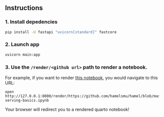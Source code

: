 ## Instructions

### 1. Install depedencies

```bash
pip install -U fastapi "uvicorn[standard]" fastcore
```

### 2. Launch app 

```bash
uvicorn main:app
```

### 3. Use the `/render/<github url>` path to render a notebook.

For example, if you want to render [this notebook](https://github.com/hamelsmu/hamel/blob/master/notes/serving/tfserving/tf-serving-basics.ipynb), you would navigate to this URL:

```
open http://127.0.0.1:8000/render/https://github.com/hamelsmu/hamel/blob/master/notes/serving/tfserving/tf-serving-basics.ipynb
```

Your browser will redirect you to a rendered quarto notebook!
